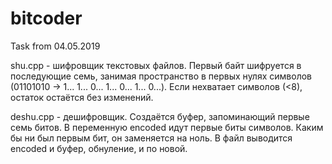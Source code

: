 # bitcoder
Task from 04.05.2019

shu.cpp - шифровщик текстовых файлов.
Первый байт шифруется в последующие семь, занимая пространство в первых нулях символов 
(01101010 -> 1... 1... 0... 1... 0... 1... 0...).
Если нехватает символов (<8), остаток остаётся без изменений.

deshu.cpp - дешифровщик.
Создаётся буфер, запоминающий первые семь битов.
В переменную encoded идут первые биты символов.
Каким бы ни был первым бит, он заменяется на ноль.
В файл выводится encoded и буфер, обнуление, и по новой.
